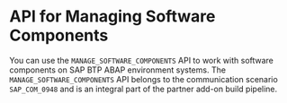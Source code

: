 <!-- loio61f4d47af1394b1c8ad684b71d3ad6a0 -->

# API for Managing Software Components

You can use the `MANAGE_SOFTWARE_COMPONENTS` API to work with software components on SAP BTP ABAP environment systems. The `MANAGE_SOFTWARE_COMPONENTS` API belongs to the communication scenario `SAP_COM_0948` and is an integral part of the partner add-on build pipeline.


